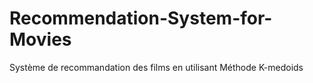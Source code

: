 # Recommendation-System-for-Movies
Système de recommandation des films en utilisant Méthode K-medoids
